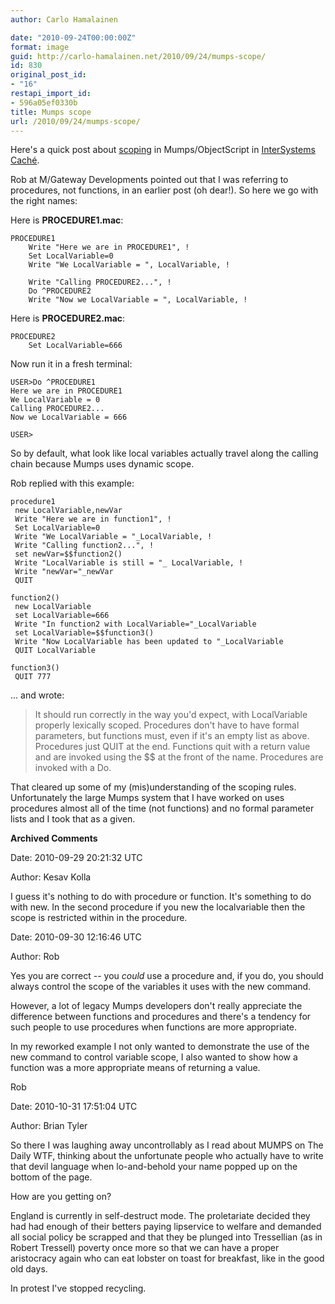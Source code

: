 ```yaml
---
author: Carlo Hamalainen

date: "2010-09-24T00:00:00Z"
format: image
guid: http://carlo-hamalainen.net/2010/09/24/mumps-scope/
id: 830
original_post_id:
- "16"
restapi_import_id:
- 596a05ef0330b
title: Mumps scope
url: /2010/09/24/mumps-scope/
---
```

Here's a quick post about [scoping](http://en.wikipedia.org/wiki/Scope_(programming)) in Mumps/ObjectScript in [InterSystems Caché](http://en.wikipedia.org/wiki/Cach%C3%A9_(software)).

Rob at <a>M/Gateway Developments</a> pointed out that I was referring to procedures, not functions, in an earlier post (oh dear!). So here we go with the right names:

Here is **PROCEDURE1.mac**:

    PROCEDURE1
        Write "Here we are in PROCEDURE1", !
        Set LocalVariable=0
        Write "We LocalVariable = ", LocalVariable, !

        Write "Calling PROCEDURE2...", !
        Do ^PROCEDURE2
        Write "Now we LocalVariable = ", LocalVariable, !

Here is **PROCEDURE2.mac**:

    PROCEDURE2
        Set LocalVariable=666

Now run it in a fresh terminal:

    USER>Do ^PROCEDURE1
    Here we are in PROCEDURE1
    We LocalVariable = 0
    Calling PROCEDURE2...
    Now we LocalVariable = 666

    USER>

So by default, what look like local variables actually travel along the calling chain because Mumps uses dynamic scope.

Rob replied with this example:

    procedure1
     new LocalVariable,newVar
     Write "Here we are in function1", !
     Set LocalVariable=0
     Write "We LocalVariable = "_LocalVariable, !
     Write "Calling function2...", !
     set newVar=$$function2()
     Write "LocalVariable is still = "_ LocalVariable, !
     Write "newVar="_newVar
     QUIT

    function2()
     new LocalVariable
     set LocalVariable=666
     Write "In function2 with LocalVariable="_LocalVariable
     set LocalVariable=$$function3()
     Write "Now LocalVariable has been updated to "_LocalVariable
     QUIT LocalVariable

    function3()
     QUIT 777

... and wrote:

> It should run correctly in the way you'd expect, with LocalVariable properly lexically scoped. Procedures don't have to have formal parameters, but functions must, even if it's an empty list as above. Procedures just QUIT at the end. Functions quit with a return value and are invoked using the $$ at the front of the name. Procedures are invoked with a Do.

That cleared up some of my (mis)understanding of the scoping rules. Unfortunately the large Mumps system that I have worked on uses procedures almost all of the time (not functions) and no formal parameter lists and I took that as a given.

**Archived Comments**

Date: 2010-09-29 20:21:32 UTC

Author: Kesav Kolla

I guess it's nothing to do with procedure or function. It's something to do with new. In the second procedure if you new the localvariable then the scope is restricted within in the procedure.

Date: 2010-09-30 12:16:46 UTC

Author: Rob

Yes you are correct -- you *could* use a procedure and, if you do, you should always control the scope of the variables it uses with the new command.

However, a lot of legacy Mumps developers don't really appreciate the difference between functions and procedures and there's a tendency for such people to use procedures when functions are more appropriate.

In my reworked example I not only wanted to demonstrate the use of the new command to control variable scope, I also wanted to show how a function was a more appropriate means of returning a value.

Rob

Date: 2010-10-31 17:51:04 UTC

Author: Brian Tyler

So there I was laughing away uncontrollably as I read about MUMPS on The Daily WTF, thinking about the unfortunate people who actually have to write that devil language when lo-and-behold your name popped up on the bottom of the page.

How are you getting on?

England is currently in self-destruct mode. The proletariate decided they had had enough of their betters paying lipservice to welfare and demanded all social policy be scrapped and that they be plunged into Tressellian (as in Robert Tressell) poverty once more so that we can have a proper aristocracy again who can eat lobster on toast for breakfast, like in the good old days.

In protest I've stopped recycling.
